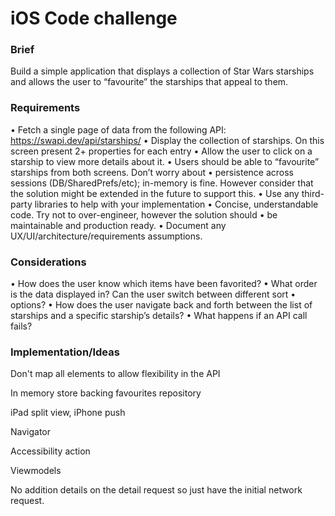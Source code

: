 # iOS Code challenge

### Brief
Build a simple application that displays a collection of Star Wars starships and allows the
user to “favourite” the starships that appeal to them.

### Requirements
• Fetch a single page of data from the following API: https://swapi.dev/api/starships/
• Display the collection of starships. On this screen present 2+ properties for each entry
• Allow the user to click on a starship to view more details about it.
• Users should be able to “favourite” starships from both screens. Don’t worry about
• persistence across sessions (DB/SharedPrefs/etc); in-memory is fine. However
consider that the solution might be extended in the future to support this.
• Use any third-party libraries to help with your implementation
• Concise, understandable code. Try not to over-engineer, however the solution should
• be maintainable and production ready.
• Document any UX/UI/architecture/requirements assumptions.

### Considerations
• How does the user know which items have been favorited?
• What order is the data displayed in? Can the user switch between different sort
• options?
• How does the user navigate back and forth between the list of starships and a
specific starship’s details?
• What happens if an API call fails?

### Implementation/Ideas

Don't map all elements to allow flexibility in the API

In memory store backing favourites repository

iPad split view, iPhone push

Navigator

Accessibility action

Viewmodels

No addition details on the detail request so just have the initial network request.


